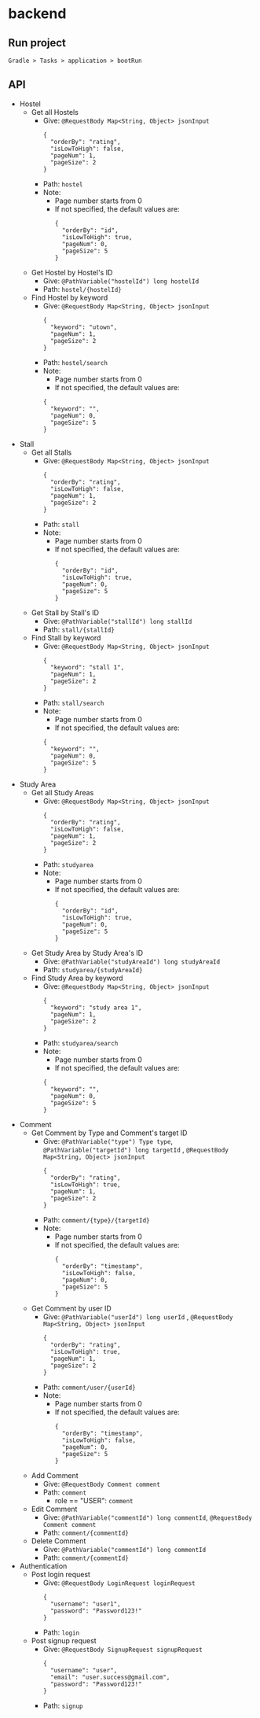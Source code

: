 # backend

## Run project

```
Gradle > Tasks > application > bootRun
```

## API

* Hostel
    * Get all Hostels
        * Give: `@RequestBody Map<String, Object> jsonInput`
          ```
          {
            "orderBy": "rating",
            "isLowToHigh": false,
            "pageNum": 1,
            "pageSize": 2
          }
          ```
        * Path: `hostel`
        * Note:
            * Page number starts from 0
            * If not specified, the default values are:
              ```
              {
                "orderBy": "id",
                "isLowToHigh": true,
                "pageNum": 0,
                "pageSize": 5
              }
              ```
    * Get Hostel by Hostel's ID
        * Give: `@PathVariable("hostelId") long hostelId`
        * Path: `hostel/{hostelId}`
    * Find Hostel by keyword
        * Give: `@RequestBody Map<String, Object> jsonInput`
          ```
          {
            "keyword": "utown",
            "pageNum": 1,
            "pageSize": 2
          }
          ```
        * Path: `hostel/search`
        * Note:
            * Page number starts from 0
            * If not specified, the default values are:
            ```
            {
              "keyword": "",
              "pageNum": 0,
              "pageSize": 5
            }
            ```
* Stall
    * Get all Stalls
        * Give: `@RequestBody Map<String, Object> jsonInput`
          ```
          {
            "orderBy": "rating",
            "isLowToHigh": false,
            "pageNum": 1,
            "pageSize": 2
          }
          ```
        * Path: `stall`
        * Note:
            * Page number starts from 0
            * If not specified, the default values are:
              ```
              {
                "orderBy": "id",
                "isLowToHigh": true,
                "pageNum": 0,
                "pageSize": 5
              }
              ```
    * Get Stall by Stall's ID
        * Give: `@PathVariable("stallId") long stallId`
        * Path: `stall/{stallId}`
    * Find Stall by keyword
        * Give: `@RequestBody Map<String, Object> jsonInput`
          ```
          {
            "keyword": "stall 1",
            "pageNum": 1,
            "pageSize": 2
          }
          ```
        * Path: `stall/search`
        * Note:
            * Page number starts from 0
            * If not specified, the default values are:
            ```
            {
              "keyword": "",
              "pageNum": 0,
              "pageSize": 5
            }
            ```
* Study Area
  * Get all Study Areas
      * Give: `@RequestBody Map<String, Object> jsonInput`
        ```
        {
          "orderBy": "rating",
          "isLowToHigh": false,
          "pageNum": 1,
          "pageSize": 2
        }
        ```
      * Path: `studyarea`
      * Note:
          * Page number starts from 0
          * If not specified, the default values are:
            ```
            {
              "orderBy": "id",
              "isLowToHigh": true,
              "pageNum": 0,
              "pageSize": 5
            }
            ```
  * Get Study Area by Study Area's ID
      * Give: `@PathVariable("studyAreaId") long studyAreaId`
      * Path: `studyarea/{studyAreaId}`
  * Find Study Area by keyword
      * Give: `@RequestBody Map<String, Object> jsonInput`
        ```
        {
          "keyword": "study area 1",
          "pageNum": 1,
          "pageSize": 2
        }
        ```
      * Path: `studyarea/search`
      * Note:
          * Page number starts from 0
          * If not specified, the default values are:
          ```
          {
            "keyword": "",
            "pageNum": 0,
            "pageSize": 5
          }
          ```
* Comment
    * Get Comment by Type and Comment's target ID
        * Give: `@PathVariable("type") Type type`, `@PathVariable("targetId") long targetId`
          , `@RequestBody Map<String, Object> jsonInput`
          ```
          {
            "orderBy": "rating",
            "isLowToHigh": true,
            "pageNum": 1,
            "pageSize": 2
          }
          ```
        * Path: `comment/{type}/{targetId}`
        * Note:
            * Page number starts from 0
            * If not specified, the default values are:
              ```
              {
                "orderBy": "timestamp",
                "isLowToHigh": false,
                "pageNum": 0,
                "pageSize": 5
              }
              ```
    * Get Comment by user ID
      * Give: `@PathVariable("userId") long userId`
        , `@RequestBody Map<String, Object> jsonInput`
        ```
        {
          "orderBy": "rating",
          "isLowToHigh": true,
          "pageNum": 1,
          "pageSize": 2
        }
        ```
      * Path: `comment/user/{userId}`
      * Note:
          * Page number starts from 0
          * If not specified, the default values are:
            ```
            {
              "orderBy": "timestamp",
              "isLowToHigh": false,
              "pageNum": 0,
              "pageSize": 5
            }
            ```
    * Add Comment
        * Give: `@RequestBody Comment comment`
        * Path: `comment`
            * role == "USER": `comment`
    * Edit Comment
        * Give: `@PathVariable("commentId") long commentId`, `@RequestBody Comment comment`
        * Path: `comment/{commentId}`
    * Delete Comment
        * Give: `@PathVariable("commentId") long commentId`
        * Path: `comment/{commentId}`
* Authentication
    * Post login request
        * Give: `@RequestBody LoginRequest loginRequest`
          ```
          {
            "username": "user1",
            "password": "Password123!"
          }
          ```
        * Path: `login`
    * Post signup request
        * Give: `@RequestBody SignupRequest signupRequest`
          ```
          {
            "username": "user",
            "email": "user.success@gmail.com",
            "password": "Password123!"
          }
          ```
        * Path: `signup`
